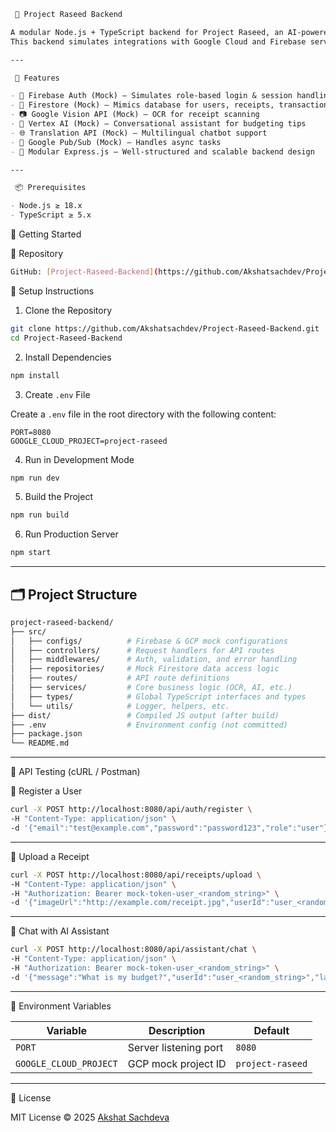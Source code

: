 
````markdown
 🧾 Project Raseed Backend

A modular Node.js + TypeScript backend for Project Raseed, an AI-powered receipt management and financial advisory system.  
This backend simulates integrations with Google Cloud and Firebase services using mock implementations for efficient local development and testing.

---

 🚀 Features

- 🔐 Firebase Auth (Mock) – Simulates role-based login & session handling
- 🧾 Firestore (Mock) – Mimics database for users, receipts, transactions
- 📷 Google Vision API (Mock) – OCR for receipt scanning
- 🤖 Vertex AI (Mock) – Conversational assistant for budgeting tips
- 🌐 Translation API (Mock) – Multilingual chatbot support
- 🔔 Google Pub/Sub (Mock) – Handles async tasks
- 🧩 Modular Express.js – Well-structured and scalable backend design

---

 📦 Prerequisites

- Node.js ≥ 18.x
- TypeScript ≥ 5.x

````
🔧 Getting Started

🔗 Repository

```bash
GitHub: [Project-Raseed-Backend](https://github.com/Akshatsachdev/Project-Raseed-Backend)
```
 📁 Setup Instructions

1. Clone the Repository

```bash
git clone https://github.com/Akshatsachdev/Project-Raseed-Backend.git
cd Project-Raseed-Backend
```

2. Install Dependencies

```bash
npm install
```

3. Create `.env` File

Create a `.env` file in the root directory with the following content:

```env
PORT=8080
GOOGLE_CLOUD_PROJECT=project-raseed
```

4. Run in Development Mode

```bash
npm run dev
```

5. Build the Project

```bash
npm run build
```

6. Run Production Server

```bash
npm start
```

---

## 🗂️ Project Structure

```bash
project-raseed-backend/
├── src/
│   ├── configs/          # Firebase & GCP mock configurations
│   ├── controllers/      # Request handlers for API routes
│   ├── middlewares/      # Auth, validation, and error handling
│   ├── repositories/     # Mock Firestore data access logic
│   ├── routes/           # API route definitions
│   ├── services/         # Core business logic (OCR, AI, etc.)
│   ├── types/            # Global TypeScript interfaces and types
│   └── utils/            # Logger, helpers, etc.
├── dist/                 # Compiled JS output (after build)
├── .env                  # Environment config (not committed)
├── package.json
└── README.md
```

---

 🧪 API Testing (cURL / Postman)

 🔐 Register a User

```bash
curl -X POST http://localhost:8080/api/auth/register \
-H "Content-Type: application/json" \
-d '{"email":"test@example.com","password":"password123","role":"user"}'
```

---

 🧾 Upload a Receipt

```bash
curl -X POST http://localhost:8080/api/receipts/upload \
-H "Content-Type: application/json" \
-H "Authorization: Bearer mock-token-user_<random_string>" \
-d '{"imageUrl":"http://example.com/receipt.jpg","userId":"user_<random_string>"}'
```

---

 💬 Chat with AI Assistant

```bash
curl -X POST http://localhost:8080/api/assistant/chat \
-H "Content-Type: application/json" \
-H "Authorization: Bearer mock-token-user_<random_string>" \
-d '{"message":"What is my budget?","userId":"user_<random_string>","language":"en"}'
```

---

 🔐 Environment Variables

| Variable               | Description           | Default          |
| ---------------------- | --------------------- | ---------------- |
| `PORT`                 | Server listening port | `8080`           |
| `GOOGLE_CLOUD_PROJECT` | GCP mock project ID   | `project-raseed` |

---

 📄 License

MIT License © 2025 [Akshat Sachdeva](https://github.com/Akshatsachdev)

```
